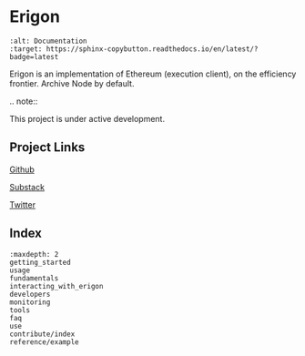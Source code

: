 # Erigon

```{image} https://readthedocs.org/projects/sphinx-copybutton/badge/?version=latest
:alt: Documentation
:target: https://sphinx-copybutton.readthedocs.io/en/latest/?badge=latest
```

Erigon is an implementation of Ethereum (execution client), on the efficiency frontier. Archive Node by default.

.. note::

   This project is under active development.

## Project Links

[Github](https://github.com/ledgerwatch/erigon)

[Substack](https://erigon.substack.com)

[Twitter](https://twitter.com/ErigonEth)

## Index

```{toctree}
:maxdepth: 2
getting_started
usage
fundamentals
interacting_with_erigon
developers
monitoring
tools
faq
use
contribute/index
reference/example
```